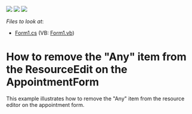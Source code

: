 <!-- default badges list -->
![](https://img.shields.io/endpoint?url=https://codecentral.devexpress.com/api/v1/VersionRange/128635908/13.1.4%2B)
[![](https://img.shields.io/badge/Open_in_DevExpress_Support_Center-FF7200?style=flat-square&logo=DevExpress&logoColor=white)](https://supportcenter.devexpress.com/ticket/details/E1069)
[![](https://img.shields.io/badge/📖_How_to_use_DevExpress_Examples-e9f6fc?style=flat-square)](https://docs.devexpress.com/GeneralInformation/403183)
<!-- default badges end -->
<!-- default file list -->
*Files to look at*:

* [Form1.cs](./CS/WindowsApplication1/Form1.cs) (VB: [Form1.vb](./VB/WindowsApplication1/Form1.vb))
<!-- default file list end -->
# How to remove the "Any" item from the ResourceEdit on the AppointmentForm


<p>This example illustrates how to remove the "Any" item from the resource editor on the appointment form.</p>

<br/>


